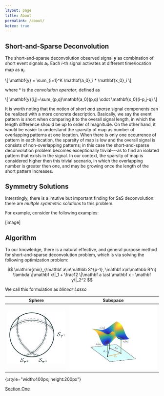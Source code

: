 ```yaml
---
layout: page
title: About
permalink: /about/
ketex: true
---
```


## Short-and-Sparse Deconvolution ##
The short-and-sparse deconvolution observed signal $\mathbf{y}$ as combination of short event signals $\mathbf{a}_i$. Each $i$-th signal activates at different time/location map as $\mathbf{x}_i$. 

\\[ \mathbf{y} = \sum_{i=1}^K \mathbf{a_0}_i * \mathbf{x_0}_i \\]

where $\ast$ is the *convolution operator*, defined as

\\[ \mathbf{y}(i,j)=\sum_{p,q}\mathbf{a_0}(p,q) \cdot \mathbf{x_0}(i-p,j-q) \\]


It is worth noting that the notion of *short and sparse* signal components can be realized with a more concrete description. Basically, we say the event pattern is short when comparing it to the overall signal length, in which the length difference should be up to order of magnitude. On the other hand, it would be easier to understand the sparsity of map as number of overlapping patterns at one location. When there is only one occurrence of pattern in each location, the sparsity of map is low and the overall signal is consists of non-overlapping patterns; in this case the short-and-sparse deconvolution problem becomes exceptionally trivial---as to find an isolated pattern that exists in the signal. In our context, the sparsity of map is considered higher then this trivial scenario, in which the overlapping number is greater then one, and may be growing once the length of the short pattern increases.


## Symmetry Solutions ##
Interstingly, there is a intutive but important finding for SaS deconvolution: there are *multple symmetric solutions* to this problem.

For example, consider the following examples:

[image]



## Algorithm ##
To our knowledge, there is a natural effective, and general purpose method for short-and-sparse deconvolution problem, which is via solving the following optimization problem:

$$ \mathrm{min}_{\mathbf a\in\mathbb S^{p-1}, \mathbf x\in\mathbb R^n} \lambda \|\mathbf x\|_1 + \frac12 \|\mathbf a \ast \mathbf x - \mathbf y\|_2^2 $$
 
We call this formulation as *blinear Lasso*


|            Sphere           |           Subspace          |
|:---------------------------:|:---------------------------:|
| ![](/assets/fig_Staus1.png) | ![](/assets/fig_Staus2.png) | 
{:style="width:400px; height:200px"}






<A href="#heading-section-1">Section One</A>
